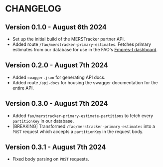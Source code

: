 # CHANGELOG

## Version 0.1.0 - August 6th 2024

- Set up the initial build of the MERSTracker partner API.
- Added route `/fao/merstracker-primary-estimates`. Fetches primary estimates from our database for use in the FAO's [Empres-I dashboard](https://empres-i.apps.fao.org).

## Version 0.2.0 - August 7th 2024

- Added `swagger.json` for generating API docs.
- Added route `/api-docs` for housing the swagger documentation for the entire API.

## Version 0.3.0 - August 7th 2024

- Added `fao/merstracker-primary-estimate-partitions` to fetch every `partitionKey` in our database.
- [BREAKING] Transformed `/fao/merstracker-primary-estimates` into a `POST` request which accepts a `partitionKey` in the request body.

## Version 0.3.1 - August 7th 2024

- Fixed body parsing on `POST` requests.